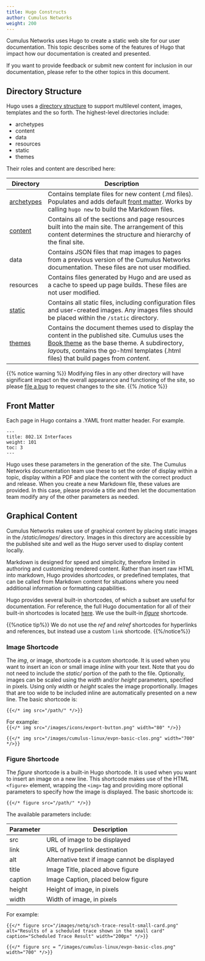 ```yaml
---
title: Hugo Constructs
author: Cumulus Networks
weight: 200
---
```

Cumulus Networks uses Hugo to create a static web site for our user documentation. This topic describes some of the features of Hugo that impact how our documentation is created and presented.

If you want to provide feedback or submit new content for inclusion in our documentation, please refer to the other topics in this document.

## Directory Structure

Hugo uses a [directory structure](https://gohugo.io/getting-started/directory-structure/) to support multilevel content, images, templates and the so forth. The highest-level directories include:

- archetypes
- content
- data
- resources
- static
- themes

Their roles and content are described here:

| Directory | Description |
| ----------- | -------------- |
| [archetypes](https://gohugo.io/content-management/archetypes/) | Contains template files for new content (.md files). Populates and adds default [front matter](https://gohugo.io/content-management/front-matter/). Works by calling `hugo new` to build the Markdown files. |
| [content](https://gohugo.io/content-management/page-bundles/) | Contains all of the sections and page resources built into the main site. The arrangement of this content determines the structure and hierarchy of the final site. |
| data | Contains JSON files that map images to pages from a previous version of the Cumulus Networks documentation. These files are not user modified.|
| resources | Contains files generated by Hugo and are used as a cache to speed up page builds. These files are not user modified. |
| [static](https://gohugo.io/content-management/static-files/) | Contains all static files, including configuration files and user-created images. Any images files should be placed within the `/static` directory. |
| [themes](https://gohugo.io/hugo-modules/theme-components/) | Contains the document themes used to display the content in the published site. Cumulus uses the [Book theme](https://github.com/alex-shpak/hugo-book) as the base theme. A subdirectory, *layouts*, contains the go-html templates (.html files) that build pages from *content*. |

{{% notice warning %}}
Modifying files in any other directory will have significant impact on the overall appearance and functioning of the site, so please [file a bug](https://github.com/CumulusNetworks/docs/issues/new) to request changes to the site.
{{% /notice %}}

## Front Matter

Each page in Hugo contains a .YAML front matter header. For example.

```
---
title: 802.1X Interfaces
weight: 101
toc: 3
---
```

Hugo uses these parameters in the generation of the site. The Cumulus Networks documentation team use these to set the order of display within a topic, display within a PDF and place the content with the correct product and release. When you create a new Markdown file, these values are provided. In this case, please provide a title and then let the documentation team modify any of the other parameters as needed.

## Graphical Content

Cumulus Networks makes use of graphical content by placing static images in the */static/images/* directory. Images in this directory are accessible by the published site and well as the Hugo server used to display content locally.

Markdown is designed for speed and simplicity, therefore limited in authoring and customizing rendered content. Rather than insert raw HTML into markdown, Hugo provides *shortcodes*, or predefined templates, that can be called from Markdown content for situations where you need additional information or formatting capabilities.

Hugo provides several built-in shortcodes, of which a subset are useful for documentation. For reference, the full Hugo documentation for all of their built-in shortcodes is located [here](https://gohugo.io/content-management/shortcodes/). We use the built-in [*figure*](https://gohugo.io/content-management/shortcodes/#figure) shortcode.

{{%notice tip%}}
We do not use the *ref* and *relref* shortcodes for hyperlinks and references, but instead use a custom `link` shortcode.
{{%/notice%}}

### Image Shortcode

The *img*, or image, shortcode is a custom shortcode. It is used when you want to insert an icon or small image *inline* with your text. Note that you do not need to include the *static/* portion of the path to the file. Optionally, images can be scaled using the *width* and/or *height* parameters, specified in pixels. Using only *width* or *height* scales the image proportionally. Images that are too wide to be included inline are automatically presented on a new line. The basic shortcode is:

`{{</* img src="/path/" */>}}`

For example:  
`{{</* img src="/images/icons/export-button.png" width="80" */>}}`

`{{</* img src="/images/cumulus-linux/evpn-basic-clos.png" width="700" */>}}`

### Figure Shortcode

The *figure* shortcode is a built-in Hugo shortcode. It is used when you want to insert an image on a new line. This shortcode makes use of the HTML `<figure>` element, wrapping the `<img>` tag and providing more optional parameters to specify how the image is displayed. The basic shortcode is:

`{{</* figure src="/path/" */>}}`

The available parameters include:

| Parameter | Description |
| ------------  |  ------------- |
| src | URL of image to be displayed |
| link | URL of hyperlink destination |
| alt | Alternative text if image cannot be displayed |
| title | Image Title, placed above figure |
| caption| Image Caption, placed below figure |
| height | Height of image, in pixels |
| width | Width of image, in pixels |

For example:

`{{</* figure src="/images/netq/sch-trace-result-small-card.png" alt="Results of a scheduled trace shown in the small card" caption="Scheduled Trace Result" width="200px" */>}}`

`{{</* figure src = “/images/cumulus-linux/evpn-basic-clos.png" width="700" */>}}`
